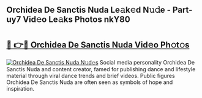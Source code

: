 ## Orchidea De Sanctis Nuda Le𝚊k𝚎d N𝚞𝚍e - Part-uy7 Vid𝚎o Le𝚊ks Photos nkY80

# <h2><a href="http://fbft7ym.evod.top/?m=Orchidea+De+Sanctis+Nuda">🔗 👉🔴 Orchidea De Sanctis Nuda Vid𝚎o Ph𝚘t𝚘s</a></h2>

[![Orchidea De Sanctis Nuda N𝚞d𝚎s](https://i.imgur.com/8V9OHl7.gif)](http://fbft7ym.evod.top/?m=Orchidea+De+Sanctis+Nuda)
Social media personality Orchidea De Sanctis Nuda and content creator, famed for publishing dance and lifestyle material through viral dance trends and brief videos. Public figures Orchidea De Sanctis Nuda are often seen as symbols of hope and inspiration. 
